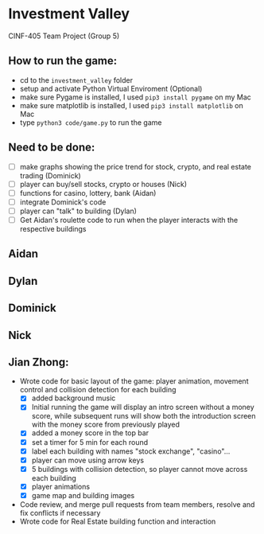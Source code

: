 # Investment Valley
CINF-405 Team Project (Group 5)

## How to run the game:
- cd to the `investment_valley`  folder
- setup and activate Python Virtual Enviroment (Optional)
- make sure Pygame is installed, I used `pip3 install pygame` on my Mac
- make sure matplotlib is installed, I used `pip3 install matplotlib` on Mac
- type  `python3 code/game.py`  to run the game

## Need to be done:
- [ ] make graphs showing the price trend for stock, crypto, and real estate trading (Dominick)
- [ ] player can buy/sell stocks, crypto or houses (Nick)
- [ ] functions for casino, lottery, bank (Aidan)
- [ ] integrate Dominick's code
- [ ] player can "talk" to building (Dylan)
- [ ] Get Aidan's roulette code to run when the player interacts with the respective buildings 

## Aidan

## Dylan

## Dominick 

## Nick


## Jian Zhong: 
- Wrote code for basic layout of the game: player animation, movement control and collision detection for each building
  - [x] added background music 
  - [x] Initial running the game will display an intro screen without a money score, while subsequent runs will show both the introduction screen with the money score from previously played
  - [x] added a money score in the top bar
  - [x] set a timer for 5 min for each round
  - [x] label each building with names "stock exchange", "casino"...
  - [x] player can move using arrow keys
  - [x] 5 buildings with collision detection, so player cannot move across each building
  - [x] player animations
  - [x] game map and building images
- Code review, and merge pull requests from team members, resolve and fix conflicts if necessary
- Wrote code for Real Estate building function and interaction
